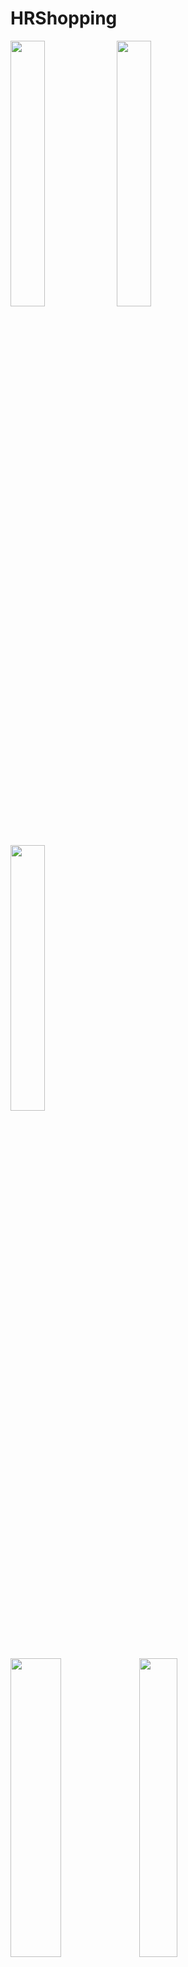 # HRShopping




<img src="https://github.com/qqhahaboy/HRShopping/raw/master/app/images/image8.png" width="33%" height="33%">                   <img src="https://github.com/qqhahaboy/HRShopping/raw/master/app/images/image2.jpg" width="33%" height="33%"> 
<img src="https://github.com/qqhahaboy/HRShopping/raw/master/app/images/image5.png" width="33%" height="33%">

<img src="https://github.com/qqhahaboy/HRShopping/raw/master/app/images/image6.png" width="40%" height="35%">                     <img src="https://github.com/qqhahaboy/HRShopping/raw/master/app/images/image7.png" width="35%" height="35%">

整体框架 : MVP

图片加载库: Glide

网络请求库: Retrofit + OkHttp


2017-4-17  修复购物车选择购买商品时的一些bug,添加显示购物车待付款的金额, 添加支付时向后台发送请求

2017-4-14  修复首页显示bug，添加完成交易的订单可以评论或追评的功能,添加PhotoView 浏览图片

2017-4-12  完善了提交评论的功能

